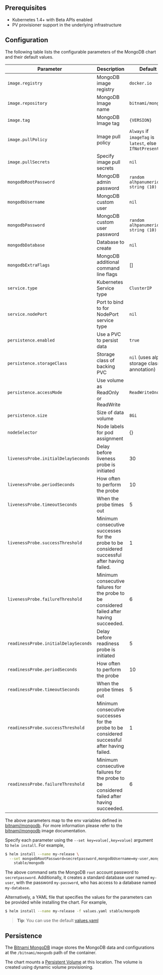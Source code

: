 ## Prerequisites

- Kubernetes 1.4+ with Beta APIs enabled
- PV provisioner support in the underlying infrastructure

## Configuration

The following table lists the configurable parameters of the MongoDB chart and their default values.

|         Parameter                   |             Description                    |                         Default                          |
|----------------------------         |-------------------------------------       |----------------------------------------------------------|
| `image.registry`                    | MongoDB image registry                     | `docker.io`                                              |
| `image.repository`                  | MongoDB Image name                         | `bitnami/mongodb`                                        |
| `image.tag`                         | MongoDB Image tag                          | `{VERSION}`                                              |
| `image.pullPolicy`                  | Image pull policy                          | `Always` if `imageTag` is `latest`, else `IfNotPresent`  |
| `image.pullSecrets`                 | Specify image pull secrets                 | `nil`                                                    |
| `mongodbRootPassword`               | MongoDB admin password                     | `random alhpanumeric string (10)`                        |
| `mongodbUsername`                   | MongoDB custom user                        | `nil`                                                    |
| `mongodbPassword`                   | MongoDB custom user password               | `random alhpanumeric string (10)`                        |
| `mongodbDatabase`                   | Database to create                         | `nil`                                                    |
| `mongodbExtraFlags`                 | MongoDB additional command line flags      | []                                                       |
| `service.type`                      | Kubernetes Service type                    | `ClusterIP`                                              |
| `service.nodePort`                  | Port to bind to for NodePort service type  | `nil`                                                    |
| `persistence.enabled`               | Use a PVC to persist data                  | `true`                                                   |
| `persistence.storageClass`          | Storage class of backing PVC               | `nil` (uses alpha storage class annotation)              |
| `persistence.accessMode`            | Use volume as ReadOnly or ReadWrite        | `ReadWriteOnce`                                          |
| `persistence.size`                  | Size of data volume                        | `8Gi`                                                    |
| `nodeSelector`                      | Node labels for pod assignment             | {}                                                       |
| `livenessProbe.initialDelaySeconds` | Delay before liveness probe is initiated   | 30                                                       |
| `livenessProbe.periodSeconds`       | How often to perform the probe             | 10                                                       |
| `livenessProbe.timeoutSeconds`      | When the probe times out                   | 5                                                        |
| `livenessProbe.successThreshold`    | Minimum consecutive successes for the probe to be considered successful after having failed.     |  1 |
| `livenessProbe.failureThreshold`    | Minimum consecutive failures for the probe to be considered failed after having succeeded.       |  6 |
| `readinessProbe.initialDelaySeconds`| Delay before readiness probe is initiated                                                        |  5 |
| `readinessProbe.periodSeconds`      | How often to perform the probe                                                                   | 10 |
| `readinessProbe.timeoutSeconds`     | When the probe times out                                                                         |  5 |
| `readinessProbe.successThreshold`   | Minimum consecutive successes for the probe to be considered successful after having failed.     |  1 |
| `readinessProbe.failureThreshold`   | Minimum consecutive failures for the probe to be considered failed after having succeeded.       |  6 |

The above parameters map to the env variables defined in [bitnami/mongodb](http://github.com/bitnami/bitnami-docker-mongodb). For more information please refer to the [bitnami/mongodb](http://github.com/bitnami/bitnami-docker-mongodb) image documentation.

Specify each parameter using the `--set key=value[,key=value]` argument to `helm install`. For example,

```bash
$ helm install --name my-release \
  --set mongodbRootPassword=secretpassword,mongodbUsername=my-user,mongodbPassword=my-password,mongodbDatabase=my-database \
    stable/mongodb
```

The above command sets the MongoDB `root` account password to `secretpassword`. Additionally, it creates a standard database user named `my-user`, with the password `my-password`, who has access to a database named `my-database`.

Alternatively, a YAML file that specifies the values for the parameters can be provided while installing the chart. For example,

```bash
$ helm install --name my-release -f values.yaml stable/mongodb
```

> **Tip**: You can use the default [values.yaml](values.yaml)

## Persistence

The [Bitnami MongoDB](https://github.com/bitnami/bitnami-docker-mongodb) image stores the MongoDB data and configurations at the `/bitnami/mongodb` path of the container.

The chart mounts a [Persistent Volume](http://kubernetes.io/docs/user-guide/persistent-volumes/) at this location. The volume is created using dynamic volume provisioning.
